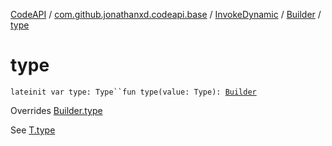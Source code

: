 [CodeAPI](../../../index.md) / [com.github.jonathanxd.codeapi.base](../../index.md) / [InvokeDynamic](../index.md) / [Builder](index.md) / [type](.)

# type

`lateinit var type: Type``fun type(value: Type): `[`Builder`](index.md)

Overrides [Builder.type](../../-typed/-builder/type.md)

See [T.type](#)

